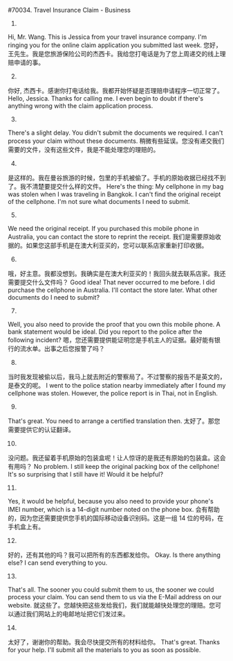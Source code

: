 #70034. Travel Insurance Claim - Business

1.
Hi, Mr. Wang. This is Jessica from your travel insurance company. I'm ringing you for the online claim application you submitted last week.
您好，王先生。我是您旅游保险公司的杰西卡。我给您打电话是为了您上周递交的线上理赔申请的事。

2.
你好, 杰西卡。感谢你打电话给我。我都开始怀疑是否理赔申请程序一切正常了。
Hello, Jessica. Thanks for calling me. I even begin to doubt if there's anything wrong with the claim application process.

3.
There's a slight delay. You didn't submit the documents we required. I can't process your claim without these documents.
稍微有些延误。您没有递交我们需要的文件，没有这些文件，我是不能处理您的理赔的。

4.
是这样的。我在曼谷旅游的时候，包里的手机被偷了。手机的原始收据已经找不到了。我不清楚要提交什么样的文件。
Here's the thing: My cellphone in my bag was stolen when I was traveling in Bangkok. I can't find the original receipt of the cellphone. I'm not sure what documents I need to submit.

5.
We need the original receipt. If you purchased this mobile phone in Australia, you can contact the store to reprint the receipt.
我们是需要原始收据的。如果您这部手机是在澳大利亚买的，您可以联系店家重新打印收据。

6.
哦，好主意。我都没想到。我确实是在澳大利亚买的！我回头就去联系店家。我还需要提交什么文件吗？
Good idea! That never occurred to me before. I did purchase the cellphone in Australia. I'll contact the store later. What other documents do I need to submit?

7.
Well, you also need to provide the proof that you own this mobile phone. A bank statement would be ideal. Did you report to the police after the following incident?
嗯，您还需要提供能证明您是手机主人的证据。最好能有银行的流水单。出事之后您报警了吗？

8.
当时我发现被偷以后，我马上就去附近的警察局了。不过警察的报告不是英文的，是泰文的呢。
I went to the police station nearby immediately after I found my cellphone was stolen. However, the police report is in Thai, not in English.

9.
That's great. You need to arrange a certified translation then.
太好了。那您需要提供它的认证翻译。

10.
没问题。我还留着手机原始的包装盒呢！让人惊讶的是我还有原始的包装盒。这会有用吗？
No problem. I still keep the original packing box of the cellphone! It's so surprising that I still have it! Would it be helpful?

11.
Yes, it would be helpful, because you also need to provide your phone's IMEI number, which is a 14-digit number noted on the phone box.
会有帮助的，因为您还需要提供您手机的国际移动设备识别码。这是一组 14 位的号码，在手机盒上有。

12.
好的，还有其他的吗？我可以把所有的东西都发给你。
Okay. Is there anything else? I can send everything to you.

13.
That's all. The sooner you could submit them to us, the sooner we could process your claim. You can send them to us via the E-Mail address on our website.
就这些了。您越快把这些发给我们，我们就能越快处理您的理赔。您可以通过我们网站上的电邮地址把它们发过来。

14.
太好了，谢谢你的帮助。我会尽快提交所有的材料给你。
That's great. Thanks for your help. I'll submit all the materials to you as soon as possible.